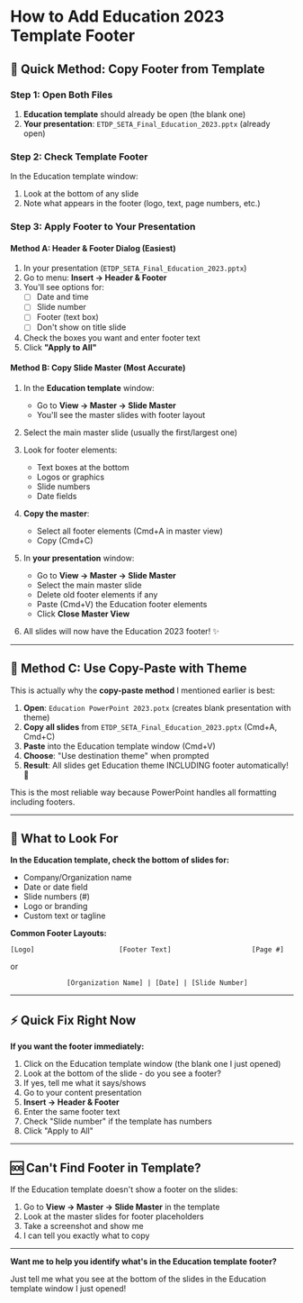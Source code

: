 # How to Add Education 2023 Template Footer

## 🎯 Quick Method: Copy Footer from Template

### Step 1: Open Both Files
1. **Education template** should already be open (the blank one)
2. **Your presentation**: `ETDP_SETA_Final_Education_2023.pptx` (already open)

### Step 2: Check Template Footer
In the Education template window:
1. Look at the bottom of any slide
2. Note what appears in the footer (logo, text, page numbers, etc.)

### Step 3: Apply Footer to Your Presentation

#### Method A: Header & Footer Dialog (Easiest)
1. In your presentation (`ETDP_SETA_Final_Education_2023.pptx`)
2. Go to menu: **Insert → Header & Footer**
3. You'll see options for:
   - ☐ Date and time
   - ☐ Slide number
   - ☐ Footer (text box)
   - ☐ Don't show on title slide
4. Check the boxes you want and enter footer text
5. Click **"Apply to All"**

#### Method B: Copy Slide Master (Most Accurate)
1. In the **Education template** window:
   - Go to **View → Master → Slide Master**
   - You'll see the master slides with footer layout
   
2. Select the main master slide (usually the first/largest one)

3. Look for footer elements:
   - Text boxes at the bottom
   - Logos or graphics
   - Slide numbers
   - Date fields

4. **Copy the master**:
   - Select all footer elements (Cmd+A in master view)
   - Copy (Cmd+C)

5. In **your presentation** window:
   - Go to **View → Master → Slide Master**
   - Select the main master slide
   - Delete old footer elements if any
   - Paste (Cmd+V) the Education footer elements
   - Click **Close Master View**

6. All slides will now have the Education 2023 footer! ✨

---

## 🔧 Method C: Use Copy-Paste with Theme

This is actually why the **copy-paste method** I mentioned earlier is best:

1. **Open**: `Education PowerPoint 2023.potx` (creates blank presentation with theme)
2. **Copy all slides** from `ETDP_SETA_Final_Education_2023.pptx` (Cmd+A, Cmd+C)
3. **Paste** into the Education template window (Cmd+V)
4. **Choose**: "Use destination theme" when prompted
5. **Result**: All slides get Education theme INCLUDING footer automatically! 🎉

This is the most reliable way because PowerPoint handles all formatting including footers.

---

## 📸 What to Look For

**In the Education template, check the bottom of slides for:**
- Company/Organization name
- Date or date field
- Slide numbers (#)
- Logo or branding
- Custom text or tagline

**Common Footer Layouts:**
```
[Logo]                     [Footer Text]                    [Page #]
```
or
```
              [Organization Name] | [Date] | [Slide Number]
```

---

## ⚡ Quick Fix Right Now

**If you want the footer immediately:**

1. Click on the Education template window (the blank one I just opened)
2. Look at the bottom of the slide - do you see a footer?
3. If yes, tell me what it says/shows
4. Go to your content presentation
5. **Insert → Header & Footer**
6. Enter the same footer text
7. Check "Slide number" if the template has numbers
8. Click "Apply to All"

---

## 🆘 Can't Find Footer in Template?

If the Education template doesn't show a footer on the slides:
1. Go to **View → Master → Slide Master** in the template
2. Look at the master slides for footer placeholders
3. Take a screenshot and show me
4. I can tell you exactly what to copy

---

**Want me to help you identify what's in the Education template footer?** 

Just tell me what you see at the bottom of the slides in the Education template window I just opened!








